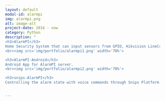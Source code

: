 ```yaml
---
layout: default
modal-id: alarmpi
img: alarmpi.png
alt: image-alt
project-date: 2016 - now
category: Python
description: "
<h3>AlarmPI</h3>
Home Security System that can input sensors from GPIO, Hikvision LineCrossing and MQTT sensors. The MQTT sensors is used for the wireless sensors that I’ve build from ESP8266. Also sends notifications through MQTT, Mail, Voip and supports multiple accounts. It is designed for the Raspberry PI Zero, but can be installed on any linux device. 
<br><img src='img/portfolio/alarmpi1.png' width='70%'>

<h3>AlarmPI-Android</h3>
Android App for AlarmPI server.
<br><img src='img/portfolio/alarmpi2.png' width='70%'>

<h3>snips-AlarmPI</h3>
Controlling the alarm state with voice commands through Snips Platform."


---
```

